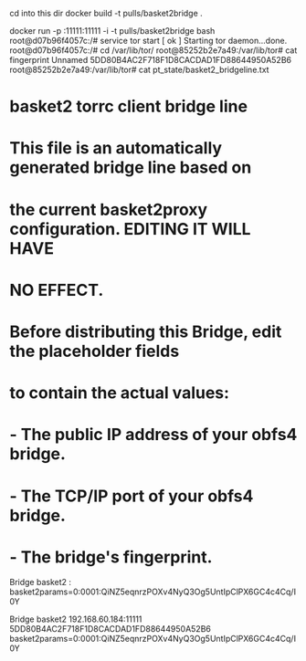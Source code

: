 cd into this dir
docker build -t pulls/basket2bridge .


docker run -p <IP>:11111:11111 -i -t pulls/basket2bridge bash
root@d07b96f4057c:/# service tor start
[ ok ] Starting tor daemon...done.
root@d07b96f4057c:/# cd /var/lib/tor/
root@85252b2e7a49:/var/lib/tor# cat fingerprint
Unnamed 5DD80B4AC2F718F1D8CACDAD1FD88644950A52B6
root@85252b2e7a49:/var/lib/tor# cat pt_state/basket2_bridgeline.txt
# basket2 torrc client bridge line
#
# This file is an automatically generated bridge line based on
# the current basket2proxy configuration.  EDITING IT WILL HAVE
# NO EFFECT.
#
# Before distributing this Bridge, edit the placeholder fields
# to contain the actual values:
#  <IP ADDRESS>  - The public IP address of your obfs4 bridge.
#  <PORT>        - The TCP/IP port of your obfs4 bridge.
#  <FINGERPRINT> - The bridge's fingerprint.

Bridge basket2 <IP ADDRESS>:<PORT> <FINGERPRINT> basket2params=0:0001:QiNZ5eqnrzPOXv4NyQ3Og5UntIpClPX6GC4c4Cq/I0Y


Bridge basket2 192.168.60.184:11111 5DD80B4AC2F718F1D8CACDAD1FD88644950A52B6 basket2params=0:0001:QiNZ5eqnrzPOXv4NyQ3Og5UntIpClPX6GC4c4Cq/I0Y

